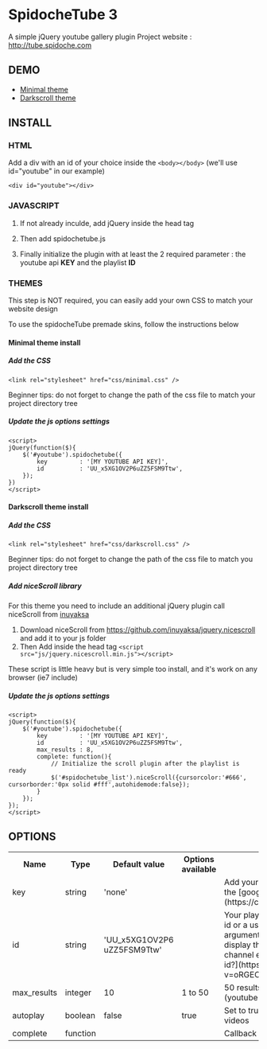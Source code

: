 # SpidocheTube 3
A simple jQuery youtube gallery plugin
Project website : http://tube.spidoche.com

## DEMO

*   [Minimal theme](http://tube.spidoche.com/demo/minimal/minimal.html)
*   [Darkscroll theme](http://tube.spidoche.com/demo/darkscroll/darkscroll.html)

## INSTALL

### HTML

Add a div with an id of your choice inside the `<body></body>` (we'll use id="youtube" in our example)

    <div id="youtube"></div>

### JAVASCRIPT

1.  If not already inculde, add jQuery inside the head tag
2.  Then add spidochetube.js
3.  Finally initialize the plugin with at least the 2 required parameter : the youtube api **KEY** and the playlist **ID**

    <script src="https://ajax.googleapis.com/ajax/libs/jquery/1.9.0/jquery.min.js"></script>
    <script src="js/jquery.spidochetube.js"></script>
    <script>
    jQuery(function($){
        $('#youtube').spidochetube({
            key         : '[MY YOUTUBE API KEY]',
            id          : 'UU_x5XG1OV2P6uZZ5FSM9Ttw',
        });
    })
    </script>

### THEMES

This step is NOT required, you can easily add your own CSS to match your website design

To use the spidocheTube premade skins, follow the instructions below

#### Minimal theme install

##### Add the CSS

    <link rel="stylesheet" href="css/minimal.css" />

Beginner tips: do not forget to change the path of the css file to match your project directory tree

##### Update the js options settings

    <script>
    jQuery(function($){
        $('#youtube').spidochetube({
            key         : '[MY YOUTUBE API KEY]',
            id          : 'UU_x5XG1OV2P6uZZ5FSM9Ttw',
        });
    })
    </script>

#### Darkscroll theme install

##### Add the CSS

    <link rel="stylesheet" href="css/darkscroll.css" />

Beginner tips: do not forget to change the path of the css file to match you project directory tree

##### Add niceScroll library

For this theme you need to include an additional jQuery plugin call niceScroll from [inuyaksa](http://nicescroll.areaaperta.com/)

1.  Download niceScroll from https://github.com/inuyaksa/jquery.nicescroll and add it to your js folder
2.  Then Add inside the head tag `<script src="js/jquery.nicescroll.min.js"></script>`

These script is little heavy but is very simple too install, and it's work on any browser (ie7 include)

##### Update the js options settings

    <script>
    jQuery(function($){
        $('#youtube').spidochetube({
            key         : '[MY YOUTUBE API KEY]',
            id          : 'UU_x5XG1OV2P6uZZ5FSM9Ttw',
            max_results : 8,
            complete: function(){
                // Initialize the scroll plugin after the playlist is ready
                $('#spidochetube_list').niceScroll({cursorcolor:'#666', cursorborder:'0px solid #fff',autohidemode:false});
            }
        });
    });
    </script>

## OPTIONS

<table class="api">

<tbody>

<tr>

<th class="option">Name</th>
<th class="type">Type</th>
<th class="parameter">Default value</th>
<th class="example">Options available</th>
<th class="description">Description</th>

</tr>

<tr>

<td>key</td>
<td>string</td>
<td>'none'</td>
<td></td>
<td>Add your youtube API key , get one on the [google dev console](https://console.developers.google.com)</td>

</tr>

<tr class="playlist_id">

<td>id</td>
<td>string</td>
<td>'UU_x5XG1OV2P6
uZZ5FSM9Ttw'</td>
<td></td>
<td>
Your playlist id, it's can be a user playist id or a user last entries playlist
if no argument submit spidochetube will display the last google devlopper channel entries
[How to find a playlist id?](https://www.youtube.com/watch?v=oRGEOtcZc0o)
</td>

</tr>

<tr>

<td>max_results</td>
<td>integer</td>
<td>10</td>
<td>1 to 50</td>
<td>50 results per page/load maximum (youtube api limitation)</td>

</tr>

<tr>

<td>autoplay</td>
<td>boolean</td>
<td>false</td>
<td>true</td>
<td>Set to true if you want to autoplay the videos</td>

</tr>

<tr>

<td>complete</td>
<td>function</td>
<td></td>
<td></td>
<td>Callback function fire after list is loaded</td>

</tr>

</tbody>

</table>
